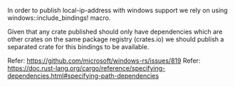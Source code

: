 In order to publish local-ip-address with windows support we rely
on using windows::include_bindings! macro.

Given that any crate published should only have dependencies which
are other crates on the same package registry (crates.io) we should
publish a separated crate for this bindings to be available.

Refer: https://github.com/microsoft/windows-rs/issues/819
Refer: https://doc.rust-lang.org/cargo/reference/specifying-dependencies.html#specifying-path-dependencies
